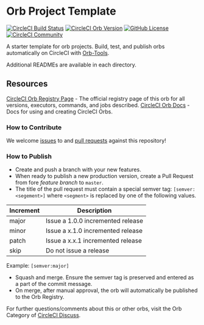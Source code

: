 # Orb Project Template

[![CircleCI Build Status](https://circleci.com/gh/serbiatech/ci-orb-common.svg?style=shield "CircleCI Build Status")](https://circleci.com/gh/serbiatech/ci-orb-common) [![CircleCI Orb Version](https://img.shields.io/badge/endpoint.svg?url=https://badges.circleci.io/orb/serbiatech/orb-common)](https://circleci.com/orbs/registry/orb/serbiatech/orb-common) [![GitHub License](https://img.shields.io/badge/license-MIT-lightgrey.svg)](https://raw.githubusercontent.com/serbiatech/ci-orb-common/master/LICENSE) [![CircleCI Community](https://img.shields.io/badge/community-CircleCI%20Discuss-343434.svg)](https://discuss.circleci.com/c/ecosystem/orbs)



A starter template for orb projects. Build, test, and publish orbs automatically on CircleCI with [Orb-Tools](https://circleci.com/orbs/registry/orb/circleci/orb-tools).

Additional READMEs are available in each directory.



## Resources

[CircleCI Orb Registry Page](https://circleci.com/orbs/registry/orb/serbiatech/ci-orb-common) - The official registry page of this orb for all versions, executors, commands, and jobs described.
[CircleCI Orb Docs](https://circleci.com/docs/2.0/orb-intro/#section=configuration) - Docs for using and creating CircleCI Orbs.

### How to Contribute

We welcome [issues](https://github.com/serbiatech/ci-orb-common/issues) to and [pull requests](https://github.com/serbiatech/ci-orb-common/pulls) against this repository!

### How to Publish
* Create and push a branch with your new features.
* When ready to publish a new production version, create a Pull Request from fore _feature branch_ to `master`.
* The title of the pull request must contain a special semver tag: `[semver:<segement>]` where `<segment>` is replaced by one of the following values.

| Increment | Description|
| ----------| -----------|
| major     | Issue a 1.0.0 incremented release|
| minor     | Issue a x.1.0 incremented release|
| patch     | Issue a x.x.1 incremented release|
| skip      | Do not issue a release|

Example: `[semver:major]`

* Squash and merge. Ensure the semver tag is preserved and entered as a part of the commit message.
* On merge, after manual approval, the orb will automatically be published to the Orb Registry.


For further questions/comments about this or other orbs, visit the Orb Category of [CircleCI Discuss](https://discuss.circleci.com/c/orbs).

